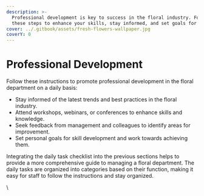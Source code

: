 ```yaml
---
description: >-
  Professional development is key to success in the floral industry. Follow
  these steps to enhance your skills, stay informed, and set goals for growth.
cover: ../.gitbook/assets/fresh-flowers-wallpaper.jpg
coverY: 0
---
```


# Professional Development

Follow these instructions to promote professional development in the floral department on a daily basis:

* Stay informed of the latest trends and best practices in the floral industry.
* Attend workshops, webinars, or conferences to enhance skills and knowledge.
* Seek feedback from management and colleagues to identify areas for improvement.
* Set personal goals for skill development and work towards achieving them.

Integrating the daily task checklist into the previous sections helps to provide a more comprehensive guide to managing a floral department. The daily tasks are organized into categories based on their function, making it easy for staff to follow the instructions and stay organized.

\
